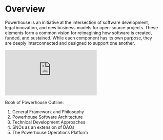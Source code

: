 # Overview

Powerhouse is an initiative at the intersection of software development, legal innovation, and new business models for open-source projects. These elements form a common vision for reimagining how software is created, funded, and sustained. While each component has its own purpose, they are deeply interconnected and designed to support one another.

<div style={{ margin: '20px 0', textAlign: 'center' }}>
  <iframe
    src="https://drive.google.com/file/d/125zalHkrfpEsunm4b_5q6cQEHSmDsOKc/preview"
    frameBorder="0"
    allow="autoplay; fullscreen"
    allowFullScreen
    title="Powerhouse Overview Video"
    style={{
      width: '100%',
      maxWidth: '960px',
      aspectRatio: '16 / 9',
      borderRadius: '8px',
      display: 'block',
      margin: '0 auto'
    }}
  ></iframe>
</div>

Book of Powerhouse Outline: 

1. General Framework and Philosophy
2. Powerhouse Software Architecture
3. Technical Development Approaches
4. SNOs as an extension of DAOs
5. The Powerhouse Operations Platform